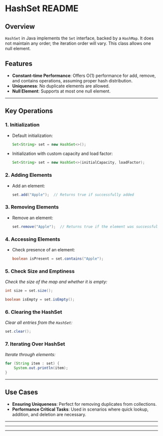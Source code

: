 # HashSet README

## Overview

`HashSet` in Java implements the `Set` interface, backed by a `HashMap`. It does not maintain any order; the iteration order will vary. This class allows one null element.

## Features

- **Constant-time Performance**: Offers O(1) performance for add, remove, and contains operations, assuming proper hash distribution.
- **Uniqueness**: No duplicate elements are allowed.
- **Null Element**: Supports at most one null element.

---

## Key Operations

### 1. Initialization

- Default initialization:
  ```java
  Set<String> set = new HashSet<>();
  ```

- Initialization with custom capacity and load factor:
  ```java
  Set<String> set = new HashSet<>(initialCapacity, loadFactor);
  ```

### 2. Adding Elements

- Add an element:
  ```java
  set.add("Apple");  // Returns true if successfully added
  ```

### 3. Removing Elements

- Remove an element:
  ```java
  set.remove("Apple");  // Returns true if the element was successfully removed
  ```

### 4. Accessing Elements

- Check presence of an element:
  ```java
  boolean isPresent = set.contains("Apple");
  ```

### 5. Check Size and Emptiness

_Check the size of the map and whether it is empty:_

```java
int size = set.size();
```
```java
boolean isEmpty = set.isEmpty();
```

### 6. Clearing the HashSet

_Clear all entries from the `HashSet`:_

```java
set.clear();
```

### 7. Iterating Over HashSet

_Iterate through elements:_

```java
for (String item : set) {
    System.out.println(item);
}
```

---

## Use Cases

- **Ensuring Uniqueness**: Perfect for removing duplicates from collections.
- **Performance Critical Tasks**: Used in scenarios where quick lookup, addition, and deletion are necessary.

---

---

---